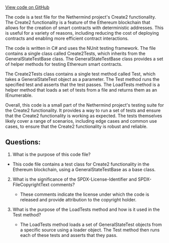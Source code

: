 [View code on GitHub](https://github.com/NethermindEth/nethermind/src/Nethermind/Ethereum.Blockchain.Test/Create2Tests.cs)

The code is a test file for the Nethermind project's Create2 functionality. The Create2 functionality is a feature of the Ethereum blockchain that allows for the creation of smart contracts with deterministic addresses. This is useful for a variety of reasons, including reducing the cost of deploying contracts and enabling more efficient contract interactions.

The code is written in C# and uses the NUnit testing framework. The file contains a single class called Create2Tests, which inherits from the GeneralStateTestBase class. The GeneralStateTestBase class provides a set of helper methods for testing Ethereum smart contracts.

The Create2Tests class contains a single test method called Test, which takes a GeneralStateTest object as a parameter. The Test method runs the specified test and asserts that the test passes. The LoadTests method is a helper method that loads a set of tests from a file and returns them as an IEnumerable<GeneralStateTest>.

Overall, this code is a small part of the Nethermind project's testing suite for the Create2 functionality. It provides a way to run a set of tests and ensure that the Create2 functionality is working as expected. The tests themselves likely cover a range of scenarios, including edge cases and common use cases, to ensure that the Create2 functionality is robust and reliable.
## Questions: 
 1. What is the purpose of this code file?
   - This code file contains a test class for Create2 functionality in the Ethereum blockchain, using a GeneralStateTestBase as a base class.

2. What is the significance of the SPDX-License-Identifier and SPDX-FileCopyrightText comments?
   - These comments indicate the license under which the code is released and provide attribution to the copyright holder.

3. What is the purpose of the LoadTests method and how is it used in the Test method?
   - The LoadTests method loads a set of GeneralStateTest objects from a specific source using a loader object. The Test method then runs each of these tests and asserts that they pass.